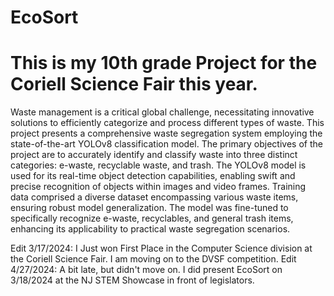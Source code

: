 # EcoSort

# This is my 10th grade Project for the Coriell Science Fair this year.

Waste management is a critical global challenge, necessitating innovative solutions to efficiently categorize and process different types of waste. This project presents a comprehensive waste segregation system employing the state-of-the-art YOLOv8 classification model. The primary objectives of the project are to accurately identify and classify waste into three distinct categories: e-waste, recyclable waste, and trash. The YOLOv8 model is used for its real-time object detection capabilities, enabling swift and precise recognition of objects within images and video frames. Training data comprised a diverse dataset encompassing various waste items, ensuring robust model generalization. The model was fine-tuned to specifically recognize e-waste, recyclables, and general trash items, enhancing its applicability to practical waste segregation scenarios.

Edit 3/17/2024: I Just won First Place in the Computer Science division at the Coriell Science Fair. I am moving on to the DVSF competition.
Edit 4/27/2024: A bit late, but didn't move on. I did present EcoSort on 3/18/2024 at the NJ STEM Showcase in front of legislators.
